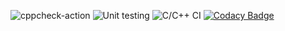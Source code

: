 ![cppcheck-action](https://github.com/99002451/Acitivty2/workflows/cppcheck-action/badge.svg)
![Unit testing](https://github.com/99002451/Acitivty2/workflows/Unit%20testing/badge.svg)
![C/C++ CI](https://github.com/99002451/Acitivty2/workflows/C/C++%20CI/badge.svg)
[![Codacy Badge](https://app.codacy.com/project/badge/Grade/2e9b6898e11a4aa38db9a59b91a34940)](https://www.codacy.com/gh/99002451/Acitivty2/dashboard?utm_source=github.com&amp;utm_medium=referral&amp;utm_content=99002451/Acitivty2&amp;utm_campaign=Badge_Grade)
